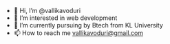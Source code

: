 - 👋 Hi, I’m @vallikavoduri
- 👀 I’m interested in web development
- 🌱 I’m currently pursuing by Btech from KL University
- 📫 How to reach me vallikavoduri@gmail.com

<!---
vallikavoduri/vallikavoduri is a ✨ special ✨ repository because its `README.md` (this file) appears on your GitHub profile.
You can click the Preview link to take a look at your changes.
--->
